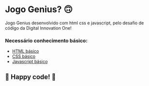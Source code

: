 # Jogo Genius? 🙃

Jogo Genius desenvolvido com html css e javascript, pelo desafio de código da Digital Innovation One!

### Necessário conhecimento básico:

* [HTML básico](https://www.w3schools.com/html/)
* [CSS básico](https://developer.mozilla.org/pt-BR/docs/Web/CSS)
* [Javascript básico](https://developer.mozilla.org/pt-BR/docs/Web/JavaScript)
 

## 🚀 Happy code! 🚀
